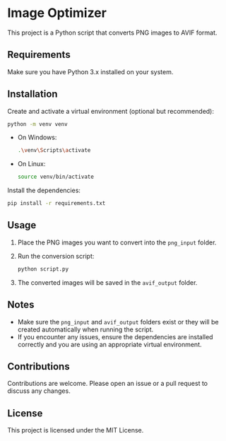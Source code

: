 # Image Optimizer

This project is a Python script that converts PNG images to AVIF format.

## Requirements

Make sure you have Python 3.x installed on your system.

## Installation
Create and activate a virtual environment (optional but recommended):

```sh
python -m venv venv
```

- On Windows:

    ```sh
    .\venv\Scripts\activate
    ```

- On Linux:

    ```sh
    source venv/bin/activate
    ```

Install the dependencies:

```sh
pip install -r requirements.txt
```

## Usage

1. Place the PNG images you want to convert into the `png_input` folder.
2. Run the conversion script:

    ```sh
    python script.py
    ```

3. The converted images will be saved in the `avif_output` folder.


## Notes

- Make sure the `png_input` and `avif_output` folders exist or they will be created automatically when running the script.
- If you encounter any issues, ensure the dependencies are installed correctly and you are using an appropriate virtual environment.

## Contributions

Contributions are welcome. Please open an issue or a pull request to discuss any changes.

## License

This project is licensed under the MIT License.
